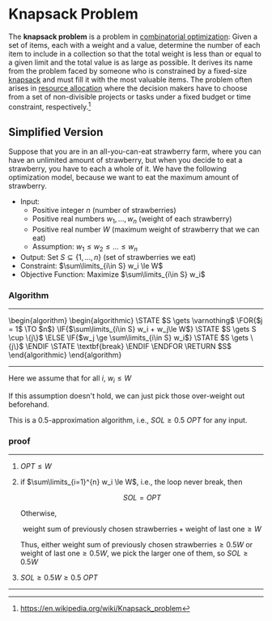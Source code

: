 # Knapsack Problem

The **knapsack problem** is a problem in [combinatorial optimization](https://en.wikipedia.org/wiki/Combinatorial_optimization): Given a set of items, each with a weight and a value, determine the number of each item to include in a collection so that the total weight is less than or equal to a given limit and the total value is as large as possible. It derives its name from the problem faced by someone who is constrained by a fixed-size [knapsack](https://en.wikipedia.org/wiki/Knapsack) and must fill it with the most valuable items. The problem often arises in [resource allocation](https://en.wikipedia.org/wiki/Resource_allocation) where the decision makers have to choose from a set of non-divisible projects or tasks under a fixed budget or time constraint, respectively.[^knapsack]

[^knapsack]: https://en.wikipedia.org/wiki/Knapsack_problem

## Simplified Version

Suppose that you are in an all-you-can-eat strawberry farm, where you can have an unlimited amount of strawberry, but when you decide to eat a strawberry, you have to each a whole of it. We have the following optimization model, because we want to eat the maximum amount of strawberry.

- Input:
  - Positive integer $n$ (number of strawberries)
  - Positive real numbers $w_1,...,w_n$ (weight of each strawberry)
  - Positive real number $W$ (maximum weight of strawberry that we can eat)
  - Assumption: $w_1 \le w_2 \le ... \le w_n$
- Output: Set $S \subseteq \{1,...,n\}$ (set of strawberries we eat)
- Constraint: $\sum\limits_{i\in S} w_i \le W$
- Objective Function: Maximize $\sum\limits_{i\in S} w_i$

### Algorithm

---

<Pseudo>
    \begin{algorithm}
    \begin{algorithmic}
      \STATE $S \gets \varnothing$
      \FOR{$j = 1$ \TO $n$}
        \IF{$\sum\limits_{i\in S} w_i + w_j\le W$}
          \STATE $S \gets S \cup \{j\}$
        \ELSE
          \IF{$w_j \ge \sum\limits_{i\in S} w_i$}
            \STATE $S \gets \{j\}$
          \ENDIF
          \STATE \textbf{break}
        \ENDIF
      \ENDFOR
      \RETURN $S$
    \end{algorithmic}
    \end{algorithm}
</Pseudo>

---

Here we assume that for all $i$, $w_i \le W$

If this assumption doesn't hold, we can just pick those over-weight out beforehand.

This is a 0.5-approximation algorithm, i.e., $SOL \ge 0.5 \ OPT$ for any input.

### proof

---

1. $OPT \le W$

2. if $\sum\limits_{i=1}^{n} w_i \le W$, i.e., the loop never break, then

   $$SOL = OPT$$

   Otherwise,

   $$\text{weight sum of previously chosen strawberries} + \text{weight of last one} \ge W$$

   Thus, either $\text{weight sum of previously chosen strawberries} \ge 0.5W$ or $\text{weight of last one} \ge 0.5W$, we pick the larger one of them, so $SOL \ge 0.5W$

3. $SOL \ge 0.5W \ge 0.5 \ OPT$

---
